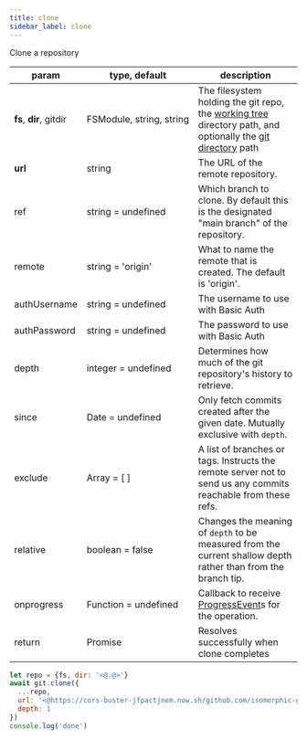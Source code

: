 ```yaml
---
title: clone
sidebar_label: clone
---
```


Clone a repository

| param                   | type, default                      | description                                                                                                                                                         |
| ----------------------- | ---------------------------------- | ------------------------------------------------------------------------------------------------------------------------------------------------------------------- |
| **fs**, **dir**, gitdir | FSModule,&nbsp;string,&nbsp;string | The filesystem holding the git repo, the [working tree](index.html#dir-vs-gitdir) directory path, and optionally the [git directory](index.html#dir-vs-gitdir) path |
| **url**                 | string                             | The URL of the remote repository.                                                                                                                                   |
| ref                     | string   = undefined               | Which branch to clone. By default this is the designated "main branch" of the repository.                                                                           |
| remote                  | string   = 'origin'                | What to name the remote that is created. The default is 'origin'.                                                                                                   |
| authUsername            | string   = undefined               | The username to use with Basic Auth                                                                                                                                 |
| authPassword            | string   = undefined               | The password to use with Basic Auth                                                                                                                                 |
| depth                   | integer  = undefined               | Determines how much of the git repository's history to retrieve.                                                                                                    |
| since                   | Date     = undefined               | Only fetch commits created after the given date. Mutually exclusive with `depth`.                                                                                   |
| exclude                 | Array<string> = [ ]                | A list of branches or tags. Instructs the remote server not to send us any commits reachable from these refs.                                                       |
| relative                | boolean  = false                   | Changes the meaning of `depth` to be measured from the current shallow depth rather than from the branch tip.                                                       |
| onprogress              | Function = undefined               | Callback to receive [ProgressEvent](https://developer.mozilla.org/en-US/docs/Web/API/ProgressEvent)s for the operation.                                             |
| return                  | Promise<void>                      | Resolves successfully when clone completes                                                                                                                          |

```js
let repo = {fs, dir: '<@.@>'}
await git.clone({
  ...repo,
  url: '<@https://cors-buster-jfpactjnem.now.sh/github.com/isomorphic-git/isomorphic-git@>',
  depth: 1
})
console.log('done')
```
